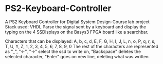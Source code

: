 # PS2-Keyboard-Controller
A PS2 Keyboard Controller for Digital System Design-Course lab project
Stack used: VHDL
Parse the signal sent by a keyboard and display the typing on the 4 SSDisplays on the Basys3 FPGA board like a searchbar.

Characters that can be displayed: A, b, c, d, E, F, G, H, I, J, L, n, o, P, q, r, s, T, U, Y, Z, 1, 2, 3, 4, 5, 6, 7, 8, 9, 0
The rest of the characters are represented as "_",
"<-", "->" select the ssd to write on,
"Backspace" deletes the selected character, 
"Enter" goes on new line, deleting what was written.
